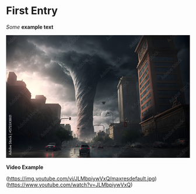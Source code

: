 # First Entry

*Some* **example text**

![Alt text](./Images/Photo_5.jpg)

**Video Example**

(https://img.youtube.com/vi/JLMbpiywVxQ/maxresdefault.jpg)
(https://www.youtube.com/watch?v=JLMbpiywVxQ)